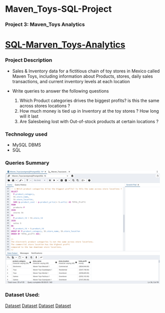 # Maven_Toys-SQL-Project

### Project 3: Maven_Toys Analytics

# [SQL-Marven_Toys-Analytics](https://github.com/GreatYisa/MAVEN_TOYS-ANALYTICS-USING-SQL)

### Project Description
- Sales & Inventory data for a fictitious chain of toy stores in Mexico called Maven Toys, including information about Products, stores, daily sales transactions, and current inventory levels at each
  location

- Write queries to answer the following questions
  1. Which Product categories drives the biggest profits? is this the same across stores locations ?
  2. How much money is tied up in Inventory at the toy stores ? How long will it last
  3. Are Salesbeing lost with Out-of-stock products at certain locations ?

### Technology used
  - MySQL DBMS
  - SQL
  
### Queries Summary
![Queries image](https://github.com/GreatYisa/Maven_Toys-SQL-Project/blob/main/images/Screenshot%202024-06-17%20114249.png)

### Dataset Used:
[Dataset](https://github.com/GreatYisa/Maven_Toys-SQL-Project/blob/main/Datasets/stores_stores.csv)
[Dataset](https://github.com/GreatYisa/Maven_Toys-SQL-Project/blob/main/Datasets/products_products.csv)
[Dataset](https://github.com/GreatYisa/Maven_Toys-SQL-Project/blob/main/Datasets/sales.csv)
[Dataset](https://github.com/GreatYisa/Maven_Toys-SQL-Project/blob/main/Datasets/inventory_inventory.csv)
